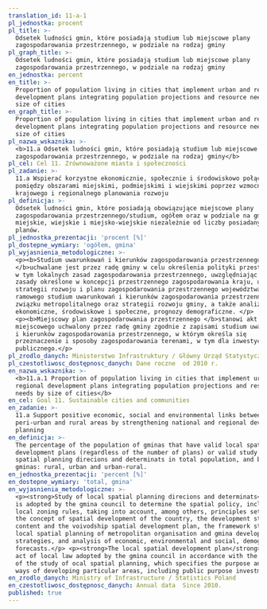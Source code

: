 ```yaml
---
translation_id: 11-a-1
pl_jednostka: procent
pl_title: >-
  Odsetek ludności gmin, które posiadają studium lub miejscowe plany
  zagospodarowania przestrzennego, w podziale na rodzaj gminy
pl_graph_title: >-
  Odsetek ludności gmin, które posiadają studium lub miejscowe plany
  zagospodarowania przestrzennego, w podziale na rodzaj gminy
en_jednostka: percent
en_title: >-
  Proportion of population living in cities that implement urban and regional
  development plans integrating population projections and resource needs by
  size of cities
en_graph_title: >-
  Proportion of population living in cities that implement urban and regional
  development plans integrating population projections and resource needs by
  size of cities
pl_nazwa_wskaznika: >-
  <b>11.a Odsetek ludności gmin, które posiadają studium lub miejscowe plany
  zagospodarowania przestrzennego, w podziale na rodzaj gminy</b>
pl_cel: Cel 11. Zrównoważone miasta i społeczności
pl_zadanie: >-
  11.a Wspierać korzystne ekonomicznie, społecznie i środowiskowo połączenia
  pomiędzy obszarami miejskimi, podmiejskimi i wiejskimi poprzez wzmocnienie
  krajowego i regionalnego planowania rozwoju
pl_definicja: >-
  Odsetek ludności gmin, które posiadają obowiązujące miejscowe plany
  zagospodarowania przestrzennego/studium, ogółem oraz w podziale na gminy
  miejskie, wiejskie i miejsko-wiejskie niezależnie od liczby posiadanych
  planów.
pl_jednostka_prezentacji: 'procent [%]'
pl_dostepne_wymiary: 'ogółem, gmina'
pl_wyjasnienia_metodologiczne: >-
  <p><b>Studium uwarunkowań i kierunków zagospodarowania przestrzennego
  </b>uchwalane jest przez radę gminy w celu określenia polityki przestrzennej,
  w tym lokalnych zasad zagospodarowania przestrzennego, uwzględniając m.in.
  zasady określone w koncepcji przestrzennego zagospodarowania kraju, ustalenia
  strategii rozwoju i planu zagospodarowania przestrzennego województwa,
  ramowego studium uwarunkowań i kierunków zagospodarowania przestrzennego
  związku metropolitalnego oraz strategii rozwoju gminy, a także analizy
  ekonomiczne, środowiskowe i społeczne, prognozy demograficzne. </p>
  <p><b>Miejscowy plan zagospodarowania przestrzennego </b>stanowi akt prawa
  miejscowego uchwalony przez radę gminy zgodnie z zapisami studium uwarunkowań
  i kierunków zagospodarowania przestrzennego, w którym określa się
  przeznaczenie i sposoby zagospodarowania terenami, w tym dla inwestycji celu
  publicznego.</p>
pl_zrodlo_danych: Ministerstwo Infrastruktury / Główny Urząd Statystyczny
pl_czestotliwosc_dostępnosc_danych: Dane roczne  od 2010 r.
en_nazwa_wskaznika: >-
  <b>11.a.1 Proportion of population living in cities that implement urban and
  regional development plans integrating population projections and resource
  needs by size of cities</b>
en_cel: Goal 11. Sustainable cities and communities
en_zadanie: >-
  11.a Support positive economic, social and environmental links between urban,
  peri-urban and rural areas by strengthening national and regional development
  planning
en_definicja: >-
  The percentage of the population of gminas that have valid local spatial
  development plans (regardless of the number of plans) or valid study of local
  spatial planning direcions and determinats in total population, and by type of
  gminas: rural, urban and urban-rural.
en_jednostka_prezentacji: 'percent [%]'
en_dostepne_wymiary: 'total, gmina'
en_wyjasnienia_metodologiczne: >-
  <p><strong>Study of local spatial planning direcions and determinats</strong>
  is adopted by the gmina council to determine the spatial policy, including
  local zoning rules, taking into account, among others, principles set out in
  the concept of spatial development of the country, the development strategy
  content and the voivodship spatial development plan, the framework study of
  local spatial planning of metropolitan organisation and gmina development
  strategies, and analysis of economic, environmental and social, demographic
  forecasts.</p> <p><strong>The local spatial development plan</strong> is an
  act of local law adopted by the gmina council in accordance with the content
  of the study of ocal spatial planning, which specifies the purpose and the
  ways of developing particular areas, including public purpose investment.</p>
en_zrodlo_danych: Ministry of Infrastructure / Statistics Poland
en_czestotliwosc_dostępnosc_danych: Annual data  Since 2010.
published: true
---
```

